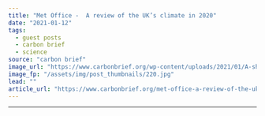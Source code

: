 ```yaml
---
title: "Met Office -  A review of the UK’s climate in 2020"
date: "2021-01-12"
tags: 
  - guest posts
  - carbon brief
  - science
source: "carbon brief"
image_url: "https://www.carbonbrief.org/wp-content/uploads/2021/01/A-shopper-wearing-a-face-mask-shelters-from-the-rain-underneath-an-umbrella-on-a-wet-and-windy-day-caused-by-Storm-Alex-107x71.jpg"
image_fp: "/assets/img/post_thumbnails/220.jpg"
lead: ""
article_url: "https://www.carbonbrief.org/met-office-a-review-of-the-uks-climate-in-2020"
---
```


---
